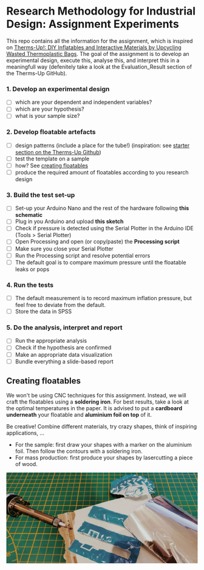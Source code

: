 # Research Methodology for Industrial Design: Assignment Experiments
This repo contains all the information for the assignment, which is inspired on [Therms-Up!: DIY Inflatables and Interactive Materials by Upcycling Wasted Thermoplastic Bags](https://github.com/mallcong/Therms-Up/).
The goal of the assignment is to develop an experimental design, execute this, analyse this, and interpret this in a meaningfull way (defenitely take a look at the Evaluation_Result section of the Therms-Up GitHub). 

### 1. Develop an experimental design
- [ ] which are your dependent and independent variables?
- [ ] which are your hypothesis?
- [ ] what is your sample size?

### 2. Develop floatable artefacts
- [ ] design patterns (include a place for the tube!) (inspiration: see [starter section on the Therms-Up Github](https://github.com/mallcong/Therms-Up/tree/master/Starter))
- [ ] test the template on a sample
- [ ] how? See [creating floatables](#creating-floatables)
- [ ] produce the required amount of floatables according to you research design

### 3. Build the test set-up
- [ ] Set-up your Arduino Nano and the rest of the hardware following **this schematic**
- [ ] Plug in you Arduino and upload **this sketch**
- [ ] Check if pressure is detected using the Serial Plotter in the Arduino IDE (Tools > Serial Plotter)
- [ ] Open Processing and open (or copy/paste) the **Processing script**
- [ ] Make sure you close your Serial Plotter
- [ ] Run the Processing script and resolve potential errors
- [ ] The default goal is to compare maximum pressure until the floatable leaks or pops

### 4. Run the tests
- [ ] The default measurement is to record maximum inflation pressure, but feel free to deviate from the default.
- [ ] Store the data in SPSS

### 5. Do the analysis, interpret and report
- [ ] Run the appropriate analysis
- [ ] Check if the hypothesis are confirmed
- [ ] Make an appropriate data visualization
- [ ] Bundle everything a slide-based report

## Creating floatables
We won't be using CNC techniques for this assignment. Instead, we will craft the floatables using a **soldering iron**. For best results, take a look at the optimal temperatures in the paper. It is advised to put a **cardboard underneath** your floatable and **aluminium foil on top** of it.  
  
 Be creative! Combine different materials, try crazy shapes, think of inspiring applications, ...
  
* For the sample: first draw your shapes with a marker on the aluminium foil. Then follow the contours with a soldering iron.  
* For mass production: first produce your shapes by lasercutting a piece of wood.  
  
![floatables in action](/floatables.jpg)
